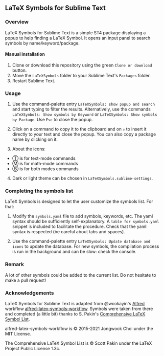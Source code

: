 ## LaTeX Symbols for Sublime Text

### Overview

LaTeX Symbols for Sublime Text is a simple ST4 package displaying a popup to help finding a LaTeX Symbol.
It opens an input panel to search symbols by name/keyword/package.


#### Manual installation

1. Clone or download this repository using the green `Clone or download` button.
2. Move the `LaTeXSymbols` folder to your Sublime Text's `Packages` folder. 
3. Restart Sublime Text.

### Usage

1. Use the command-palette entry `LaTeXSymbols: show popup and search` and start typing to filter the results.
Alternatively, use the commands `LaTeXSymbols: Show symbols by Keyword` or `LaTeXSymbols: Show symbols by Package`.
Use `Esc` to close the popup.

2. Click on a command to copy it to the clipboard and on `⎀` to insert it directly to your text and close the popup.
You can also copy a package name by clicking on it. 

3. About the icons:

- Ⓣ is for text-mode commands
- Ⓜ is for math-mode commands
- Ⓑ is for both modes commands

4. Dark or light theme can be chosen in `LaTeXSymbols.sublime-settings`.

### Completing the symbols list

LaTeX Symbols is designed to let the user customize the symbols list. For that:

1. Modify the `symbols.yaml` file to add symbols, keywords, etc.
The yaml syntax should be sufficiently self-explanatory. 
A `table for symbols.yaml` snippet is included to facilitate the procedure.
Check that the yaml syntax is respected (be careful about tabs and spaces).

2. Use the command-palette entry `LaTeXSymbols: Update database and icons` to update the database.
For new symbols, the compilation process is run in the background and can be slow: check the console.

### Remark

A lot of other symbols could be added to the current list.
Do not hesitate to make a pull request!

### Acknowledgements

LaTeX Symbols for Sublime Text is adapted from @wookayin's [Alfred](https://www.alfredapp.com/) workflow [alfred-latex-symbols-workflow](https://github.com/wookayin/alfred-latex-symbols-workflow). 
Symbols were taken from there and completed (a little bit) thanks to S. Pakin's [Comprehensive LaTeX Symbol List](https://ctan.org/pkg/comprehensive).

alfred-latex-symbols-workflow is © 2015-2021 Jongwook Choi under the MIT License.

The Comprehensive LaTeX Symbol List is © Scott Pakin under the LaTeX Project Public License 1.3c.


